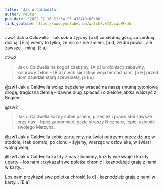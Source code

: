 ```yaml
---
title: 'Jak u Caldwella'
author: reuter
pub_date: '2022-07-16 21:34:25.438949+00:00'
link_youtube: https://www.youtube.com/watch?v=I4ciwckRkdA
---
```


#zw1
Jak u Caldwella – tak sobie żyjemy [a d]
za siódmą górą, za siódmą doliną, [E a]
wiemy to tylko, że nic się nie zmieni, [a d]
że dni powoli, ale zawsze – miną. [E a]

#zw2
>Jak u Caldwella na kogoś czekamy, [A d]
>w dłoniach zabawny, kolorowy żeton – [B a]
>niech się zlituje wojażer nad nami, [a H]
>przed dom zajedzie starą szewroletą. [a E6]

@zw1
Jak u Caldwella wciąż będziemy wracać
na naszą smutną tytoniową drogę,
tragiczną ziemię – dawne długi spłacać
i o zielone jabłka walczyć z Bogiem.

@zw2
>Jak u Caldwella każdy sobie panem,
>przecież i prawo stoi zawsze przy nas –
>lepiej zapomnieć, gdzie straszy Nieznane,
>lepiej uziemić swojego Murzyna.

@zw1
Jak u Caldwella sobie żartujemy,
na świat patrzymy przez dziurę w stodole,
i tak pomału, po cichu – żyjemy,
wierząc w człowieka, w świat i wolną wolę.

@zw1
Jak u Caldwella każdy z nas zdumiony,
każdy wie swoje i każdy uparty –
los nam przykazał swe poletka chronić
i kaznodzieje grają z nami w karty…

Los nam przykazał swe poletka chronić  [a d]
i kaznodzieje grają z nami w karty… [E a]